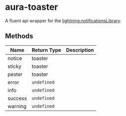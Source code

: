 # aura-toaster

A fluent api wrapper for the [lightning:notificationsLibrary](https://developer.salesforce.com/docs/component-library/bundle/lightning:notificationsLibrary/documentation).

## Methods

| Name | Return Type | Description |
|---|---|---|
| notice | toaster |   |
| sticky | toaster |   |
| pester | toaster |   |
| error | `undefined` |   |
| info | `undefined` |   |
| success | `undefined` |   |
| warning | `undefined` |   |
